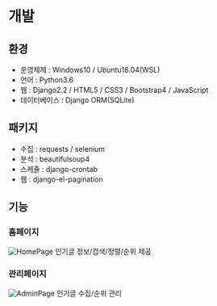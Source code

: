 # 개발

## 환경
* 운영체제 : Windows10 / Ubuntu18.04(WSL)
* 언어 : Python3.6
* 웹 : Django2.2 / HTML5 / CSS3 / Bootstrap4 / JavaScript
* 데이터베이스 : Django ORM(SQLite)

## 패키지
* 수집 : requests / selenium
* 분석 : beautifulsoup4
* 스케쥴 : django-crontab
* 웹 : django-el-pagination

## 기능
### 홈페이지
![HomePage](https://s3.us-west-2.amazonaws.com/secure.notion-static.com/2a8c5671-2ec9-4d93-ad00-cf46ad15d693/1._.jpg?X-Amz-Algorithm=AWS4-HMAC-SHA256&X-Amz-Credential=AKIAT73L2G45O3KS52Y5%2F20200829%2Fus-west-2%2Fs3%2Faws4_request&X-Amz-Date=20200829T153844Z&X-Amz-Expires=86400&X-Amz-Signature=1f592dafaf03f04ebeeb3c0d1d4f7e19890d8f2c40aac85890f9ca80264c2ae9&X-Amz-SignedHeaders=host&response-content-disposition=filename%20%3D%221._.jpg%22)
인기글 정보/검색/정렬/순위 제공

### 관리페이지
![AdminPage](https://s3.us-west-2.amazonaws.com/secure.notion-static.com/f547669f-d9ec-407f-819c-11c4ce817df6/Untitled.png?X-Amz-Algorithm=AWS4-HMAC-SHA256&X-Amz-Credential=AKIAT73L2G45O3KS52Y5%2F20200829%2Fus-west-2%2Fs3%2Faws4_request&X-Amz-Date=20200829T153853Z&X-Amz-Expires=86400&X-Amz-Signature=60da8ee5ff39a108c6702bef1c1a157f8b3a0c9f4e6f9a08be45d267fad35bad&X-Amz-SignedHeaders=host&response-content-disposition=filename%20%3D%22Untitled.png%22)
인기글 수집/순위 관리